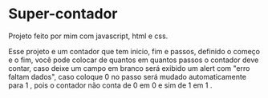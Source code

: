 # Super-contador 
Projeto feito por mim com javascript, html e css.

Esse projeto e um contador que tem inicio, fim e passos, definido o começo e o fim, você pode colocar de quantos em quantos passos o contador deve contar, 
caso deixe um campo em branco será exibido um alert com "erro faltam dados", caso coloque 0 no passo será mudado automaticamente para 1 , pois o contador 
não conta de 0 em 0 e sim de 1 em 1 .
